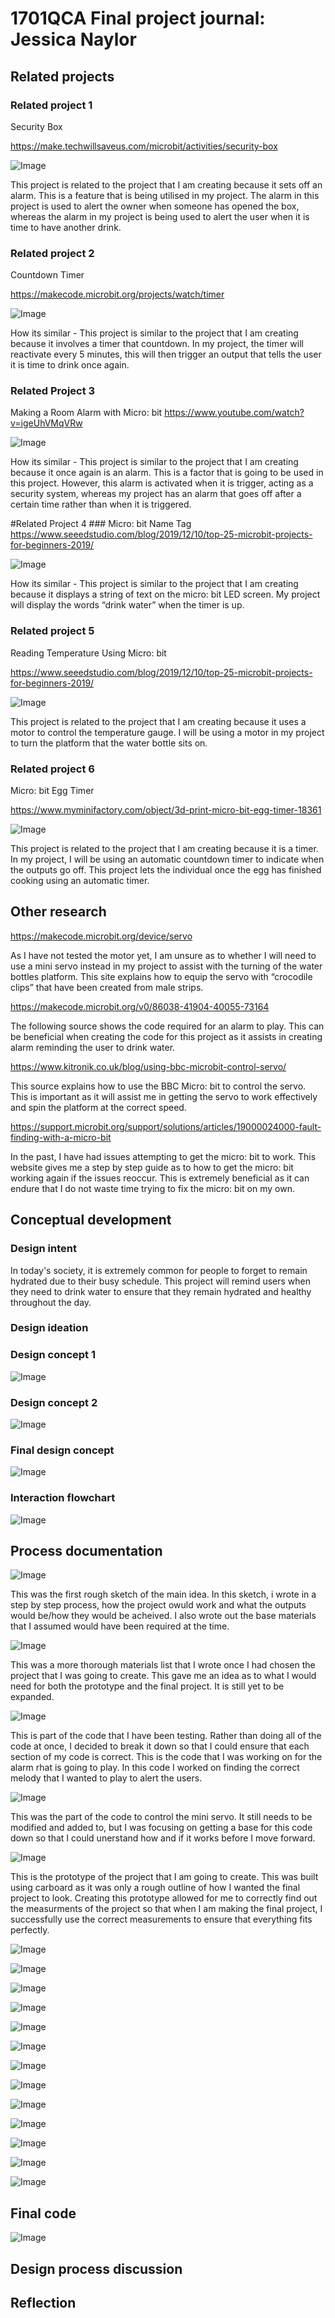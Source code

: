 # 1701QCA Final project journal: Jessica Naylor

## Related projects ##
### Related project 1 ###
Security Box

https://make.techwillsaveus.com/microbit/activities/security-box

![Image](related1.png)

This project is related to the project that I am creating because it sets off an alarm. This is a feature that is being utilised in my project.  The alarm in this project is used to alert the owner when someone has opened the box, whereas the alarm in my project is being used to alert the user when it is time to have another drink. 

### Related project 2 ###
Countdown Timer

https://makecode.microbit.org/projects/watch/timer

![Image](related2.png)

How its similar - This project is similar to the project that I am creating because it involves a timer that countdown. In my project, the timer will reactivate every 5 minutes, this will then trigger an output that tells the user it is time to drink once again. 

### Related Project 3 ###
Making a Room Alarm with Micro: bit
https://www.youtube.com/watch?v=igeUhVMqVRw

![Image](related3.png) 

How its similar - This project is similar to the project that I am creating because it once again is an alarm. This is a factor that is going to be used in this project. However, this alarm is activated when it is trigger, acting as a security system, whereas my project has an alarm that goes off after a certain time rather than when it is triggered.

#Related Project 4 ###
Micro: bit Name Tag
https://www.seeedstudio.com/blog/2019/12/10/top-25-microbit-projects-for-beginners-2019/

![Image](related4.png)

How its similar - This project is similar to the project that I am creating because it displays a string of text on the micro: bit LED screen. My project will display the words “drink water” when the timer is up. 

### Related project 5 ###
Reading Temperature Using Micro: bit

https://www.seeedstudio.com/blog/2019/12/10/top-25-microbit-projects-for-beginners-2019/

![Image](related5.png)

This project is related to the project that I am creating because it uses a motor to control the temperature gauge. I will be using a motor in my project to turn the platform that the water bottle sits on. 

### Related project 6 ###
Micro: bit Egg Timer

https://www.myminifactory.com/object/3d-print-micro-bit-egg-timer-18361

![Image](related6.png)

This project is related to the project that I am creating because it is a timer. In my project, I will be using an automatic countdown timer to indicate when the outputs go off. This project lets the individual once the egg has finished cooking using an automatic timer. 


## Other research ##
https://makecode.microbit.org/device/servo

As I have not tested the motor yet, I am unsure as to whether I will need to use a mini servo instead in my project to assist with the turning of the water bottles platform. This site explains how to equip the servo with “crocodile clips” that have been created from male strips. 

https://makecode.microbit.org/v0/86038-41904-40055-73164

The following source shows the code required for an alarm to play. This can be beneficial when creating the code for this project as it assists in creating alarm reminding the user to drink water. 

https://www.kitronik.co.uk/blog/using-bbc-microbit-control-servo/

This source explains how to use the BBC Micro: bit to control the servo. This is important as it will assist me in getting the servo to work effectively and spin the platform at the correct speed. 

https://support.microbit.org/support/solutions/articles/19000024000-fault-finding-with-a-micro-bit

In the past, I have had issues attempting to get the micro: bit to work. This website gives me a step by step guide as to how to get the micro: bit working again if the issues reoccur. This is extremely beneficial as it can endure that I do not waste time trying to fix the micro: bit on my own.


## Conceptual development ##

### Design intent ###
In today's society, it is extremely common for people to forget to remain hydrated due to their busy schedule. This project will remind users when they need to drink water to ensure that they remain hydrated and healthy throughout the day. 

### Design ideation ###

### Design concept 1 ###
![Image](dc1.png)

### Design concept 2 ###
![Image](dc2.png)

### Final design concept ###
![Image](dc3.png)


### Interaction flowchart ###

![Image](iflow.png)


## Process documentation ##
![Image](pd1.png)

This was the first rough sketch of the main idea. In this sketch, i wrote in a step by step process, how the project owuld work and what the outputs would be/how they would be acheived. I also wrote out the base materials that I assumed would have been required at the time.

![Image](pd2.png)

This was a more thorough materials list that I wrote once I had chosen the project that I was going to create. This gave me an idea as to what I would need for both the prototype and the final project. It is still yet to be expanded.

![Image](pd3.png)

This is part of the code that I have been testing. Rather than doing all of the code at once, I decided to break it down so that I could ensure that each section of my code is correct. This is the code that I was working on for the alarm rhat is going to play. In this code I worked on finding the correct melody that I wanted to play to alert the users.

![Image](pd4.png)

This was the part of the code to control the mini servo. It still needs to be modified and added to, but I was focusing on getting a base for this code down so that I could unerstand how and if it works before I move forward.

![Image](pd5.png)

This is the prototype of the project that I am going to create. This was built using carboard as it was only a rough outline of how I wanted the final project to look. Creating this prototype allowed for me to correctly find out the measurments of the project so that when I am making the final project, I successfully use the correct measurements to ensure that everything fits perfectly.

![Image](pd66.png)


![Image](pd77.png)


![Image](pd88.png)


![Image](pd99.png)


![Image](pd100.png)


![Image](pd110.png)


![Image](pd120.png)


![Image](pd130.png)


![Image](pd140.png)


![Image](pd150.png)


![Image](pd160.png)


![Image](pd170.png)


![Image](pd180.png)

## Final code ##

![Image](finalcode.png)

## Design process discussion ##
<!--- Discuss your process used in this project, particularly with reference to aspects of the Double Diamond design methodology or other relevant design process. --->


## Reflection ##

<!--- Describe the parts of your project you felt were most successful and the parts that could have done with improvement, whether in terms of outcome, process, or understanding.

What techniques, approaches, skills, or information did you find useful from other sources (such as the related projects you identified earlier)?

What parts of your project do you feel are novel? This is IMPORTANT to help justify a key component of the assessment rubric.

What might be an interesting extension of this project? In what other contexts might this project be used? --->

